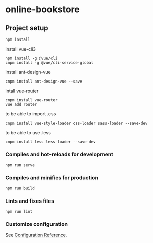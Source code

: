 # online-bookstore

## Project setup
```
npm install
```
install vue-cli3  
```
npm install -g @vue/cli  
cnpm install -g @vue/cli-service-global  
```
install ant-design-vue  
```
cnpm install ant-design-vue --save
```
intall vue-router  
```
cnpm install vue-router  
vue add router
```
to be able to import .css  
```
cnpm install vue-style-loader css-loader sass-loader --save-dev
```
to be able to use .less  
```
cnpm install less less-loader --save-dev
```

### Compiles and hot-reloads for development
```
npm run serve
```

### Compiles and minifies for production
```
npm run build
```

### Lints and fixes files
```
npm run lint
```

### Customize configuration
See [Configuration Reference](https://cli.vuejs.org/config/).
